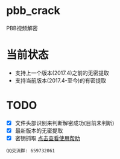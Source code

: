 # pbb_crack
PBB视频解密

# 当前状态
- 支持上一个版本(2017.4)之前的无密提取
- 支持当前版本(2017.4-至今)的有密提取

# TODO
- [x] 文件头部识别来判断解密成功(目前未判断)
- [x] 最新版本的无密提取
- [x] 密钥抓取 [点击查看使用帮助](https://github.com/deadash/pbb_crack/wiki/%E5%A6%82%E4%BD%95%E6%8F%90%E5%8F%96%E5%AF%86%E9%92%A5)

`QQ交流群: 659732061`
